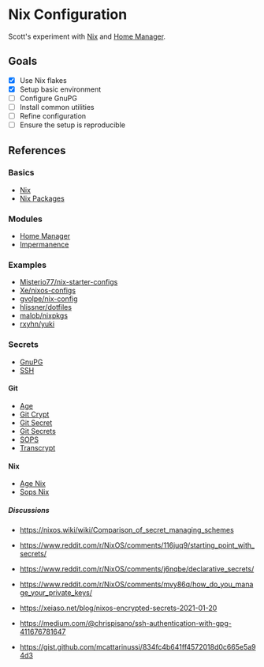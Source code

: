 # Nix Configuration

Scott's experiment with [Nix](https://github.com/NixOS/nix) and [Home Manager](https://github.com/nix-community/home-manager).

## Goals

- [x] Use Nix flakes
- [x] Setup basic environment
- [ ] Configure GnuPG
- [ ] Install common utilities
- [ ] Refine configuration
- [ ] Ensure the setup is reproducible

## References

### Basics

- [Nix](https://github.com/NixOS/nix)
- [Nix Packages](https://github.com/NixOS/nixpkgs)

### Modules

- [Home Manager](https://github.com/nix-community/home-manager)
- [Impermanence](https://github.com/nix-community/impermanence)

### Examples

- [Misterio77/nix-starter-configs](https://github.com/Misterio77/nix-starter-configs)
- [Xe/nixos-configs](https://github.com/Xe/nixos-configs)
- [gvolpe/nix-config](https://github.com/gvolpe/nix-config)
- [hlissner/dotfiles](https://github.com/hlissner/dotfiles)
- [malob/nixpkgs](https://github.com/malob/nixpkgs)
- [rxyhn/yuki](https://github.com/rxyhn/yuki)

### Secrets

- [GnuPG](https://gnupg.org/)
- [SSH](https://www.openssh.com/)

#### Git

- [Age](https://github.com/FiloSottile/age)
- [Git Crypt](https://github.com/AGWA/git-crypt)
- [Git Secret](https://github.com/sobolevn/git-secret)
- [Git Secrets](https://github.com/awslabs/git-secrets)
- [SOPS](https://github.com/mozilla/sops)
- [Transcrypt](https://github.com/elasticdog/transcrypt)

#### Nix

- [Age Nix](https://github.com/ryantm/agenix)
- [Sops Nix](https://github.com/Mic92/sops-nix)

##### Discussions

- https://nixos.wiki/wiki/Comparison_of_secret_managing_schemes
- https://www.reddit.com/r/NixOS/comments/116juq9/starting_point_with_secrets/
- https://www.reddit.com/r/NixOS/comments/j6nqbe/declarative_secrets/
- https://www.reddit.com/r/NixOS/comments/mvy86q/how_do_you_manage_your_private_keys/
- https://xeiaso.net/blog/nixos-encrypted-secrets-2021-01-20

- https://medium.com/@chrispisano/ssh-authentication-with-gpg-411676781647
- https://gist.github.com/mcattarinussi/834fc4b641ff4572018d0c665e5a94d3
